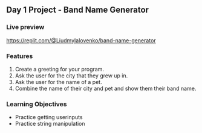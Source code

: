 ## Day 1 Project - Band Name Generator

### Live preview
https://replit.com/@LiudmylaIovenko/band-name-generator

### Features
1. Create a greeting for your program.
2. Ask the user for the city that they grew up in.
3. Ask the user for the name of a pet.
4. Combine the name of their city and pet and show them their band name.

### Learning Objectives
* Practice getting userinputs
* Practice string manipulation
